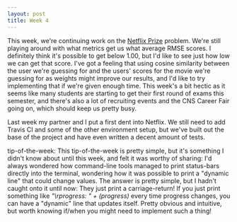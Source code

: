 ```yaml
---
layout: post
title: Week 4
---
```


This week, we're continuing work on the [Netflix Prize](https://en.wikipedia.org/wiki/Netflix_Prize) problem. We're still playing around with what metrics get us what average RMSE scores. I definitely think it's possible to get below 1.00, but I'd like to see just how low we can get that score. I've got a feeling that using cosine similarity between the user we're guessing for and the users' scores for the movie we're guessing for as weights might improve our results, and I'd like to try implementing that if we're given enough time. This week's a bit hectic as it seems like many students are starting to get their first round of exams this semester, and there's also a lot of recruiting events and the CNS Career Fair going on, which should keep us pretty busy.

Last week my partner and I put a first dent into Netflix. We still need to add Travis CI and some of the other environment setup, but we've built out the base of the project and have even written a decent amount of tests. 

tip-of-the-week: 
This tip-of-the-week is pretty simple, but it's something I didn't know about until this week, and felt it was worthy of sharing: I'd always wondered how command-line tools managed to print status-bars directly into the terminal, wondering how it was possible to print a "dynamic line" that could change values. The answer is pretty simple, but I hadn't caught onto it until now: They just print a carriage-return! If you just print something like *"\rprogress: " + (progress)* every time progress changes, you can have a "dynamic" line that updates itself. Pretty obvious and intuitive, but worth knowing if/when you might need to implement such a thing!
